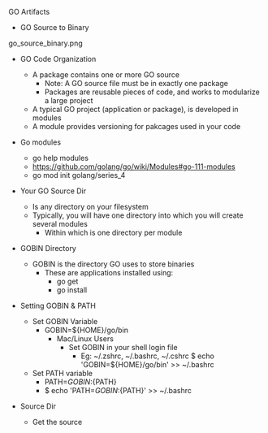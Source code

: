 GO Artifacts

- GO Source to Binary

go_source_binary.png

- GO Code Organization
  - A package contains one or more GO source 
    - Note: A GO source file must be in exactly one package
    - Packages are reusable pieces of code, and works to modularize a large project
  - A typical GO project (application or package), is developed in modules
  - A module provides versioning for pakcages used in your code


- Go modules
  - go help modules
  - https://github.com/golang/go/wiki/Modules#go-111-modules
  - go mod init golang/series_4


- Your GO Source Dir
  - Is any directory on your filesystem
  - Typically, you will have one directory into which you will create several modules
    - Within which is one directory per module


- GOBIN Directory
  - GOBIN is the directory GO uses to store binaries
    - These are applications installed using:
      - go get
      - go install

- Setting GOBIN & PATH
  - Set GOBIN Variable
    - GOBIN=${HOME}/go/bin
      - Mac/Linux Users
        - Set GOBIN in your shell login file
          - Eg: ~/.zshrc, ~/.bashrc, ~/.cshrc
      $ echo 'GOBIN=${HOME}/go/bin' >> ~/.bashrc
  - Set PATH variable
    - PATH=${GOBIN}:${PATH}
    - $ echo 'PATH=${GOBIN}:${PATH}' >> ~/.bashrc

- Source Dir
  - Get the source 

        
